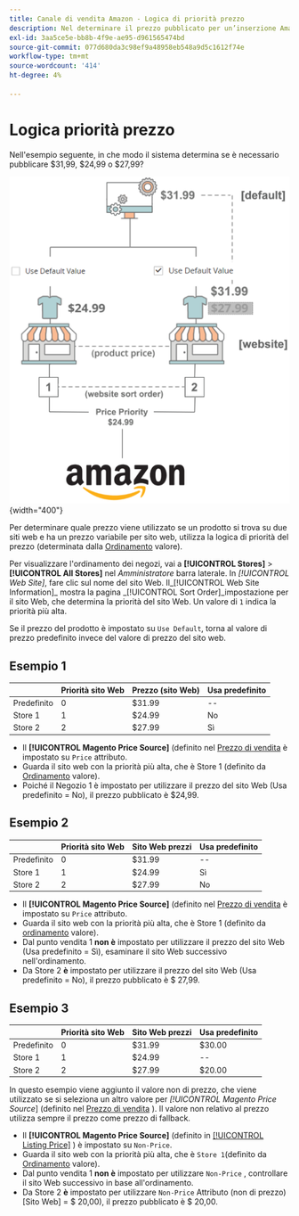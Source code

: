 ```yaml
---
title: Canale di vendita Amazon - Logica di priorità prezzo
description: Nel determinare il prezzo pubblicato per un’inserzione Amazon, il canale di vendita Amazon applica la priorità.
exl-id: 3aa5ce5e-bb8b-4f9e-ae95-d961565474bd
source-git-commit: 077d680da3c98ef9a48958eb548a9d5c1612f74e
workflow-type: tm+mt
source-wordcount: '414'
ht-degree: 4%

---
```


# Logica priorità prezzo

Nell&#39;esempio seguente, in che modo il sistema determina se è necessario pubblicare $31,99, $24,99 o $27,99?

![Ambito prezzo Commerce](assets/amazon-price-scope.png){width="400"}

Per determinare quale prezzo viene utilizzato se un prodotto si trova su due siti web e ha un prezzo variabile per sito web, utilizza la logica di priorità del prezzo (determinata dalla [Ordinamento](https://experienceleague.adobe.com/docs/commerce-admin/stores-sales/site-store/store-views.html) valore).

Per visualizzare l&#39;ordinamento dei negozi, vai a **[!UICONTROL Stores]** > **[!UICONTROL All Stores]** nel _Amministratore_ barra laterale. In _[!UICONTROL Web Site]_, fare clic sul nome del sito Web. Il_[!UICONTROL Web Site Information]_ mostra la pagina _[!UICONTROL Sort Order]_impostazione per il sito Web, che determina la priorità del sito Web. Un valore di `1` indica la priorità più alta.

Se il prezzo del prodotto è impostato su `Use Default`, torna al valore di prezzo predefinito invece del valore di prezzo del sito web.

## Esempio 1

|  | Priorità sito Web | Prezzo (sito Web) | Usa predefinito |
|---|---|---|---|
| Predefinito | 0 | $31.99 | -- |
| Store 1 | 1 | $24.99 | No |
| Store 2 | 2 | $27.99 | Sì |

- Il **[!UICONTROL Magento Price Source]** (definito nel [Prezzo di vendita](./listing-price.md) è impostato su `Price` attributo.
- Guarda il sito web con la priorità più alta, che è Store 1 (definito da [Ordinamento](https://experienceleague.adobe.com/docs/commerce-admin/stores-sales/site-store/store-views.html) valore).
- Poiché il Negozio 1 è impostato per utilizzare il prezzo del sito Web (Usa predefinito = No), il prezzo pubblicato è $24,99.

## Esempio 2

|  | Priorità sito Web | Sito Web prezzi | Usa predefinito |
|---|---|---|---|
| Predefinito | 0 | $31.99 | -- |
| Store 1 | 1 | $24.99 | Sì |
| Store 2 | 2 | $27.99 | No |

- Il **[!UICONTROL Magento Price Source]** (definito nel [Prezzo di vendita](./listing-price.md) è impostato su `Price` attributo.
- Guarda il sito web con la priorità più alta, che è Store 1 (definito da [ordinamento](https://experienceleague.adobe.com/docs/commerce-admin/stores-sales/site-store/store-views.html) valore).
- Dal punto vendita 1 **non è** impostato per utilizzare il prezzo del sito Web (Usa predefinito = Sì), esaminare il sito Web successivo nell&#39;ordinamento.
- Da Store 2 **è** impostato per utilizzare il prezzo del sito Web (Usa predefinito = No), il prezzo pubblicato è $ 27,99.

## Esempio 3

|  | Priorità sito Web | Sito Web prezzi | Usa predefinito |
|---|---|---|---|
| Predefinito | 0 | $31.99 | $30.00 |
| Store 1 | 1 | $24.99 | -- |
| Store 2 | 2 | $27.99 | $20.00 |

In questo esempio viene aggiunto il valore non di prezzo, che viene utilizzato se si seleziona un altro valore per _[!UICONTROL Magento Price Source_] (definito nel [Prezzo di vendita](./listing-price.md) ). Il valore non relativo al prezzo utilizza sempre il prezzo come prezzo di fallback.

- Il **[!UICONTROL Magento Price Source]** (definito in [[!UICONTROL Listing Price]](./listing-price.md) ) è impostato su `Non-Price`.
- Guarda il sito web con la priorità più alta, che è `Store 1`(definito da [Ordinamento](https://experienceleague.adobe.com/docs/commerce-admin/stores-sales/site-store/store-views.html) valore).
- Dal punto vendita 1 **non è** impostato per utilizzare `Non-Price` , controllare il sito Web successivo in base all&#39;ordinamento.
- Da Store 2 **è** impostato per utilizzare `Non-Price` Attributo (non di prezzo) [Sito Web] = $ 20,00), il prezzo pubblicato è $ 20,00.
